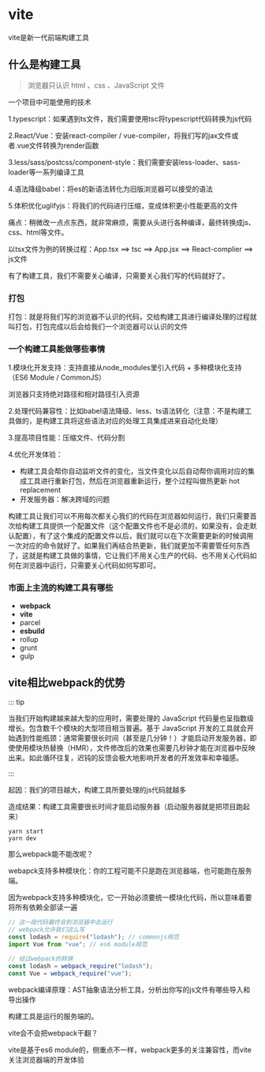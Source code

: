 # vite

vite是新一代前端构建工具

## 什么是构建工具

> 浏览器只认识 html 、css 、JavaScript 文件

一个项目中可能使用的技术

1.typescript：如果遇到ts文件，我们需要使用tsc将typescript代码转换为js代码

2.React/Vue：安装react-compiler / vue-compiler，将我们写的jax文件或者.vue文件转换为render函数

3.less/sass/postcss/component-style：我们需要安装less-loader、sass-loader等一系列编译工具

4.语法降级babel：将es的新语法转化为旧版浏览器可以接受的语法

5.体积优化uglifyjs：将我们的代码进行压缩，变成体积更小性能更高的文件

痛点：稍微改一点点东西，就非常麻烦，需要从头进行各种编译，最终转换成js、css、html等文件。

以tsx文件为例的转换过程：App.tsx  ==> tsc ==> App.jsx ==> React-complier ==> js文件

有了构建工具，我们不需要关心编译，只需要关心我们写的代码就好了。



### 打包

打包：就是将我们写的浏览器不认识的代码，交给构建工具进行编译处理的过程就叫打包，打包完成以后会给我们一个浏览器可以认识的文件

### 一个构建工具能做哪些事情

1.模块化开发支持：支持直接从node_modules里引入代码 + 多种模块化支持（ES6 Module / CommonJS）

浏览器只支持绝对路径和相对路径引入资源

2.处理代码兼容性：比如babel语法降级、less、ts语法转化（注意：不是构建工具做的，是构建工具将这些语法对应的处理工具集成进来自动化处理）

3.提高项目性能：压缩文件、代码分割

4.优化开发体验：

- 构建工具会帮你自动监听文件的变化，当文件变化以后自动帮你调用对应的集成工具进行重新打包，然后在浏览器重新运行，整个过程叫做热更新 hot replacement
- 开发服务器：解决跨域的问题



构建工具让我们可以不用每次都关心我们的代码在浏览器如何运行，我们只需要首次给构建工具提供一个配置文件（这个配置文件也不是必须的，如果没有，会走默认配置），有了这个集成的配置文件以后，我们就可以在下次需要更新的时候调用一次对应的命令就好了。如果我们再结合热更新，我们就更加不需要管任何东西了，这就是构建工具做的事情，它让我们不用关心生产的代码、也不用关心代码如何在浏览器中运行，只需要关心代码如何写即可。



### 市面上主流的构建工具有哪些

- **webpack**
- **vite**
- parcel
- **esbuild**
- rollup
- grunt
- gulp



## vite相比webpack的优势

::: tip

当我们开始构建越来越大型的应用时，需要处理的 JavaScript 代码量也呈指数级增长。包含数千个模块的大型项目相当普遍。基于 JavaScript 开发的工具就会开始遇到性能瓶颈：通常需要很长时间（甚至是几分钟！）才能启动开发服务器，即使使用模块热替换（HMR），文件修改后的效果也需要几秒钟才能在浏览器中反映出来。如此循环往复，迟钝的反馈会极大地影响开发者的开发效率和幸福感。

:::



起因：我们的项目越大，构建工具所要处理的js代码就越多

造成结果：构建工具需要很长时间才能启动服务器（启动服务器就是把项目跑起来）

```shell
yarn start
yarn dev
```

那么webpack能不能改呢？

webapck支持多种模块化：你的工程可能不只是跑在浏览器端，也可能跑在服务端。

因为webpack支持多种模块化，它一开始必须要统一模块化代码，所以意味着要将所有依赖全部读一遍

```js
// 这一段代码最终会到浏览器中去运行
// webpack允许我们这么写
const lodash = require("lodash"); // commonjs规范
import Vue from "vue"; // es6 module规范

// 经过webpack的转换
const lodash = webpack_require("lodash");
const Vue = webpack_require("vue");

```





webpack编译原理：AST抽象语法分析工具，分析出你写的js文件有哪些导入和导出操作

构建工具是运行的服务端的。



vite会不会把webpack干翻？

vite是基于es6 module的，侧重点不一样，webpack更多的关注兼容性，而vite关注浏览器端的开发体验